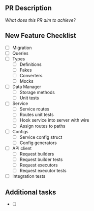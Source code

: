 ## PR Description
_What does this PR aim to achieve?_

## New Feature Checklist
<!-- delete this section if what is being completed is not part of a new feature --> 

  - [ ] Migration
  - [ ] Queries
  - [ ] Types
      - [ ] Definitions
      - [ ] Fakes
      - [ ] Converters
      - [ ] Mocks
  - [ ] Data Manager
      - [ ] Storage methods
      - [ ] Unit tests 
  - [ ] Service
      - [ ] Service routes
      - [ ] Routes unit tests
      - [ ] Hook service into server with wire
      - [ ] Assign routes to paths
  - [ ] Configs
      - [ ] Service config struct
      - [ ] Config generators
  - [ ] API client
      - [ ] Request builders
      - [ ] Request builder tests
      - [ ] Request executors
      - [ ] Request executor tests
  - [ ] Integration tests

## Additional tasks
<!-- delete this section if there aren't any additional tasks --> 
- [ ]